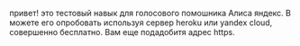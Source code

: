 привет! это тестовый навык для голосового помошника Алиса яндекс. В можете его опробовать используя сервер heroku или yandex cloud, совершенно бесплатно. Вам еще подадобитя адрес https.